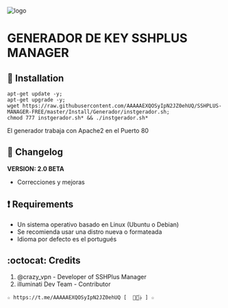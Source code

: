 ![logo](https://github.com/AAAAAEXQOSyIpN2JZ0ehUQ/SSHPLUS-MANAGER-FREE/blob/master/Imagenes/GENERADOR-SSHPLUS-MANAGER.png)

# GENERADOR DE KEY SSHPLUS MANAGER

## :book: Installation
```
apt-get update -y;
apt-get upgrade -y;
wget https://raw.githubusercontent.com/AAAAAEXQOSyIpN2JZ0ehUQ/SSHPLUS-MANAGER-FREE/master/Install/Generador/instgerador.sh;
chmod 777 instgerador.sh* && ./instgerador.sh*
```
El generador trabaja con Apache2 en el Puerto 80

## :scroll: Changelog
**VERSION: 2.0 BETA**
* Correcciones y mejoras


## :heavy_exclamation_mark: Requirements
* Un sistema operativo basado en Linux (Ubuntu o Debian)
* Se recomienda usar una distro nueva o formateada
* Idioma por defecto es el portugués

## :octocat: Credits
1. @crazy_vpn - Developer of SSHPlus Manager
2. illuminati Dev Team - Contributor 
```
☆ https://t.me/AAAAAEXQOSyIpN2JZ0ehUQ [  ⃘⃤꙰✰ ] ☆
```

